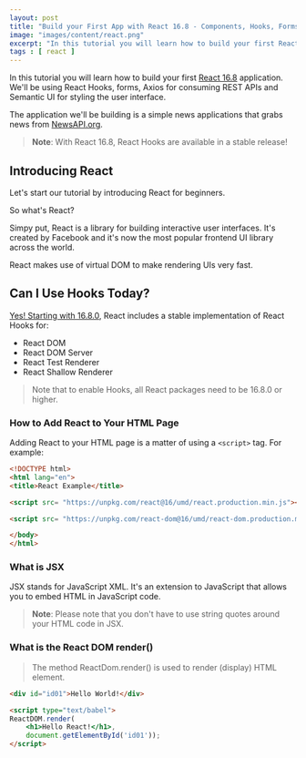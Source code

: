 ```yaml
---
layout: post
title: "Build your First App with React 16.8 - Components, Hooks, Forms, REST APIs and Styling"
image: "images/content/react.png"
excerpt: "In this tutorial you will learn how to build your first React app. We'll be using Hooks, forms, Axios for consuming REST APIs and Bootstrap 4 for styling the UI" 
tags : [ react ]
---
```


In this tutorial you will learn how to build your first [React 16.8](https://reactjs.org/blog/2019/02/06/react-v16.8.0.html) application. We'll be using React Hooks, forms, Axios for consuming REST APIs and Semantic UI for styling the user interface.

The application we'll be building is a simple news applications that grabs news from [NewsAPI.org](NewsAPI.org).

> **Note**: With React 16.8, React Hooks are available in a stable release!



## Introducing React

Let's start our tutorial by introducing React for beginners.

So what's React?

Simpy put, React is a library for building interactive user interfaces. It's created by Facebook and it's now the most popular frontend UI library across the world.

React makes use of virtual DOM to make rendering UIs very fast.  

## Can I Use Hooks Today?

[Yes! Starting with 16.8.0](https://reactjs.org/blog/2019/02/06/react-v16.8.0.html#can-i-use-hooks-today), React includes a stable implementation of React Hooks for:

- React DOM
- React DOM Server
- React Test Renderer
- React Shallow Renderer

> Note that to enable Hooks, all React packages need to be 16.8.0 or higher. 

### How to Add React to Your HTML Page

Adding React to your HTML page is a matter of using a `<script>` tag. For example:

```html
<!DOCTYPE html>
<html lang="en">
<title>React Example</title>

<script src= "https://unpkg.com/react@16/umd/react.production.min.js"></script>

<script src= "https://unpkg.com/react-dom@16/umd/react-dom.production.min.js"></script>

</body>
</html>
``` 

### What is JSX

JSX stands for JavaScript XML. It's an extension to JavaScript that allows you to embed HTML in JavaScript code.

> **Note**: Please note that you don't have to use string quotes around your HTML code in JSX.

### What is the React DOM render()

> The method ReactDom.render() is used to render (display) HTML element.

```html
<div id="id01">Hello World!</div>

<script type="text/babel">
ReactDOM.render(
    <h1>Hello React!</h1>,
    document.getElementById('id01'));
</script>
```







